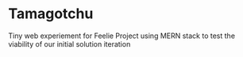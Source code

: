 # Tamagotchu

Tiny web experiement for Feelie Project using MERN stack to test the viability of our initial solution iteration
